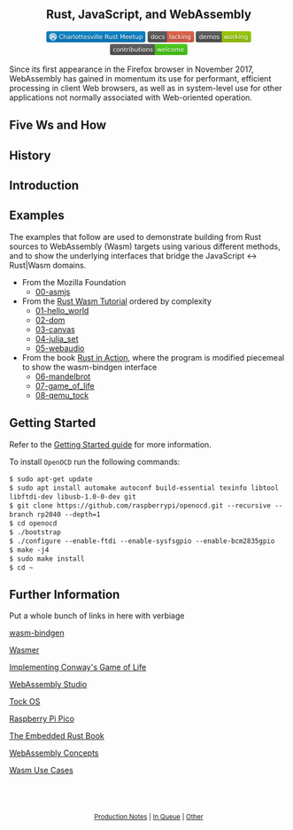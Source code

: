 <div align="center">
<h2>Rust, JavaScript, and WebAssembly</h2>
<p>
<a href="https://www.meetup.com/Charlottesville-Rust-Meetup/"><img src="doc/logo--Charlottesville_Rust_Meetup-blue.svg" width="179" height="20"></a>
<a href="doc/in_queue.md"><img src="doc/docs-lacking-red.svg" width="84" height="20"></a>
<img src="doc/demos-working-green.svg" width="100" height="20">
<img src="doc/contributions-welcome-brightgreen.svg" width="140" heigt="20">
</p>
</div>

Since its first appearance in the Firefox browser in November 2017, WebAssembly has gained in momentum its use for performant, efficient processing in client Web browsers, as well as in system-level use for other applications not normally associated with Web-oriented operation.

## Five Ws and How
## History

## Introduction

## Examples
The examples that follow are used to demonstrate building from Rust sources to WebAssembly (Wasm) targets using various different methods, and to show the underlying interfaces that bridge the JavaScript <-> Rust|Wasm domains.

* From the Mozilla Foundation
  * [00-asmjs](00-asmjs)
* From the [Rust Wasm Tutorial](https://www.raspberrypi.org/products/raspberry-pi-pico/) ordered by complexity
  * [01-hello_world](01-hello_world)
  * [02-dom](02-dom)
  * [03-canvas](03-canvas)
  * [04-julia_set](04-julia_set)
  * [05-webaudio](05-webaudio)
* From the book [Rust in Action](https://www.manning.com/books/rust-in-action), where the program is modified piecemeal to show the wasm-bindgen interface
  * [06-mandelbrot](06-mandelbrot)
  * [07-game_of_life](07-game_of_life)
  * [08-qemu_tock](08-qemu_tock)

## Getting Started

Refer to the [Getting Started guide](doc/Getting_Started.md) for more information.

To install `OpenOCD` run the following commands:

    $ sudo apt-get update
    $ sudo apt install automake autoconf build-essential texinfo libtool libftdi-dev libusb-1.0-0-dev git
    $ git clone https://github.com/raspberrypi/openocd.git --recursive --branch rp2040 --depth=1
    $ cd openocd
    $ ./bootstrap
    $ ./configure --enable-ftdi --enable-sysfsgpio --enable-bcm2835gpio
    $ make -j4
    $ sudo make install
    $ cd ~


## Further Information

<p>Put a whole bunch of links in here with verbiage
</p>





[wasm-bindgen](https://rustwasm.github.io/wasm-bindgen/)

[Wasmer](https://github.com/wasmerio/wasmer)

[Implementing Conway's Game of Life](https://rustwasm.github.io/docs/book/game-of-life/implementing.html#rust-implementation)

[WebAssembly Studio](https://webassembly.studio/)

[Tock OS](https://github.com/tock/tock)

[Raspberry Pi Pico](https://github.com/tock/tock/blob/master/boards/raspberry_pi_pico/README.md)

[The Embedded Rust Book](https://docs.rust-embedded.org/book/index.html)

[WebAssembly Concepts](https://developer.mozilla.org/en-US/docs/WebAssembly/Concepts)

[Wasm Use Cases](https://webassembly.org/docs/use-cases/)

<br></br>

<div align="center"><sub>
<a href="doc/prod_notes.md">Production Notes</a><span> | </span>
<a href="doc/in_queue.md">In Queue</a><span> | </span>
<a href="doc/other.md">Other</a>
</sub></div>

